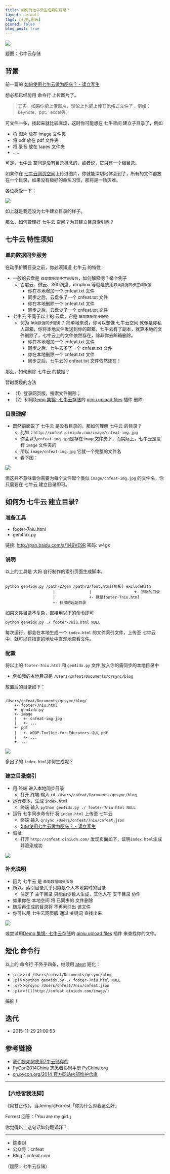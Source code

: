 ```yaml
---
title: 如何为七牛云生成索引目录？
layout: default
tags: [七牛,图床]
pinned: false
blog_post: true
---
```


![](http://assets.qiniu.com/qiniu-409x220.png)

题图：七牛云存储


## 背景

前一篇的 [如何使用七牛云做为图床？ - 读立写生](http://cnfeat.com/blog/2015/11/24/qiniu/)

想必都已经能用 命令行 上传图片了。

>其实，如果你能上传图片，理论上也能上传其他格式文件了，例如：keynote、ppt、excel等。

可文件一多，找起来就比较麻烦，这时你可能想在 七牛空间 建立子目录了，例如
 
- 将 图片 放在 image 文件夹
- 将 pdf 放在 pdf 文件夹
- 将 录音 放在 tapes 文件夹
- ……

可是，七牛云 空间是没有目录概念的，或者说，它只有一个根目录。

如果你在 [七牛云网页空间](https://portal.qiniu.com/)上传过图片，你就能深切地体会到了，所有的文件都放在一个目录，如果没有极好的命名习惯，那将是一场灾难。

各位感受一下：

![](http://cnfeat.qiniudn.com/image/qiniu-portal.jpg)

如上就是我还没为七牛建立目录的样子。

那么，如何管理好 七牛云 空间？为其建立目录索引呢？


## 七牛云 特性须知



### 单向数据同步服务

在动手折腾目录之前，你必须知道 七牛云 的特性：

-  一般的云盘是 `双向数据同步空间服务`，如何解释呢？举个例子
	+ 百度云、微云、360网盘、dropbox 等就是使用`双向数据同步空间服务`
		+ 你在本地增加一个 cnfeat.txt 文件
		+ 同步之后，云盘多了一个 cnfeat.txt 文件
		+ 你在本地删除一个 cnfeat.txt 文件
		+ 同步之后，云盘少了一个 cnfeat.txt 文件
-  七牛云 不同于以上的 云盘，它是 `单向数据同步服务`
	+  何为 `单向数据同步服务`？ 简单地来说，你可以想像 七牛云空间 就像是你私人邮箱，你将本地文件发送到你的邮箱，七牛云有了副本，就算本地的文件删除了，七牛云上的文件依然存在，除非你去邮箱删除。
		* 你在本地增加一个 cnfeat.txt 文件
		* 同步之后，七牛云多了一个 cnfeat.txt 文件
		* 你在本地删除一个 cnfeat.txt 文件
		* 同步之后，七牛云的 cnfeat.txt 文件依然还在！

那么，如何删除 七牛云 的数据？

暂时发现的方法

- （1）登录网页版，搜索文件删除；
- （2）利用[Demo 集锦- 七牛云存储](http://developer.qiniu.com/demo/index.html)的 [qiniu upload files](https://chrome.google.com/webstore/detail/qiniu-upload-files/emmfkgdgapbjphdolealbojmcmnphdcc) 插件 删除


### 目录理解

- 既然前面说了 七牛云 是没有目录的，那如何理解 七牛云 的目录？
	+  比如：`http://cnfeat.qiniudn.com/image/cnfeat-img.jpg`
	+  你会以为`cnfeat-img.jpg`是存在`image`文件夹下，而实际上，七牛云是没有 `image` 文件夹的
	+  所以 `image/cnfeat-img.jpg` 它就一个完整的文件名
	+  看下图：

![](http://cnfeat.qiniudn.com/image/Cap-cnfeat-img.jpg)

但这并不意味着你需要为每个文件起个类似 `image/cnfeat-img.jpg` 的文件名，你只需要在 七牛云 建立目录即可。

## 如何为 七牛云 建立目录?

### 准备工具

- footer-7niu.html
- gen4idx.py

链接: http://pan.baidu.com/s/1i49VE9R 密码: w4gx

### 说明

以上的工具是 大妈 自行制作的索引页面生成脚本。

````

python gen4idx.py /path/2/gen /path/2/foot.html[模板] excludePath
                     |               |                   +- 排除的目录
                     |               +- 就是footer-7niu.html
                     +- 扫描的起始目录

````

如果文件目录不复杂，直接用以下的命令即可

`python gen4idx.py ./ footer-7niu.html NULL`

每次运行，都会在本地生成一个 `index.html` 的文件索引文件，上传至 七牛云 中，就可以在指定的地址中直观地查看文件。


### 配置

将以上的 `footer-7niu.html`
和 `gen4idx.py` 文件 放入你的需同步的本地目录中

+ 例如我的本地目录是 `/Users/cnfeat/Documents/qrsync/blog`

放置后的目录如下：


````

/Users/cnfeat/Documents/qrsync/blog/
    +- footer-7niu.html
    +- gen4idx.py
    +- image
	|   +- cnfeat-img.jpg
	|   +- ...
    +- pdf
    |   +- WOOP-Toolkit-for-Educators-中文.pdf
    |   +- ...
    +- ...

````

![](http://cnfeat.qiniudn.com/image/7niu-local-set.jpg)


多出了的 `index.html`如何生成呢？

### 建立目录索引


- 用 终端 进入本地同步目录
	+ 打开 终端 输入 `cd /Users/cnfeat/Documents/qrsync/blog`
- 运行脚本，生成 `index.html` 
	+ 终端 输入 `python gen4idx.py ./ footer-7niu.html NULL`
- 运行 七牛同步命令行 将 `index.html` 上传至 七牛云
	+ 终端 输入 `qrsync /Users/cnfeat/7niu/cnfeat.json`
	+ [如何使用七牛云做为图床？ - 读立写生](http://cnfeat.com/blog/2015/11/24/qiniu/)
- 验证
	+ 打开 `http://cnfeat.qiniudn.com/` 发现页面如下，证明`index.html`生成并渲染成功


![](http://cnfeat.qiniudn.com/image/7niu-index.jpg)


### 补充说明

- 因为 七牛云 是 `单向数据同步服务`
- 所以，索引目录几乎只能是个人本地实时的目录
	+ 注定了 主干目录 只能由少数人生成，其他人在 支干目录 协作
- 如果你在 本地空间 将 已同步的 文件删除
- 随后再生成的目录将 不再索引出 该文件
- 你可以用 七牛云网页版 通过 关键词 查找出来

![](http://cnfeat.qiniudn.com/image/index-image-list.jpg)

或尝试用[Demo 集锦- 七牛云存储](http://developer.qiniu.com/demo/index.html)的 [qiniu upload files](https://chrome.google.com/webstore/detail/qiniu-upload-files/emmfkgdgapbjphdolealbojmcmnphdcc) 插件 来查找你的文件。


## 短化 命令行

以上的 命令行 不外乎四条，继续用 [atext](http://www.jianshu.com/p/a15a6cb0f08d) 短化：

- `;cg`>>`cd /Users/cnfeat/Documents/qrsync/blog`
- `;pf`>>`python gen4idx.py ./ footer-7niu.html NULL`
- `;qr`>>`qrsync /Users/cnfeat/7niu/cnfeat.json`
- `;pi`>>`![](http://cnfeat.qiniudn.com/image/)`

搞掂！


## 迭代 


- 2015-11-29 21:00:53


## 参考链接

- [我们是如何使用7牛云储存的 ](http://blog.zhgdg.org/2013-08/usage7niu/)
- [PyCon2014China 志愿者协同手册 PyChina.org](http://pychina.org/imho/cooperate-guider.html)
- [cn.pycon.org/2014 官方网站内部维护仓库](https://gitcafe.com/lins05/MkDoc4PyCon/blob/master/README.md)



----

### **【六经皆我注脚】**

《阿甘正传》，当Jenny问Forrest「你为什么对我这么好」

Forrest 回答：「You are my girl.」

你觉得以上这句话如何翻译好？



----

- 陈素封
- 公众号：cnfeat
- Blog：cnfeat.com

（题图：七牛云存储）


